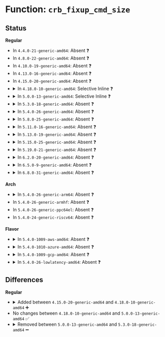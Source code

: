 # Function: <code>crb_fixup_cmd_size</code>

## Status
<b>Regular</b>
<ul>
<li>
In <code>4.4.0-21-generic-amd64</code>: Absent ❓
</li>
<li>
In <code>4.8.0-22-generic-amd64</code>: Absent ❓
</li>
<li>
In <code>4.10.0-19-generic-amd64</code>: Absent ❓
</li>
<li>
In <code>4.13.0-16-generic-amd64</code>: Absent ❓
</li>
<li>
In <code>4.15.0-20-generic-amd64</code>: Absent ❓
</li>
<li>
<details>
<summary>In <code>4.18.0-10-generic-amd64</code>: Selective Inline ❓</summary>

```c
u64 crb_fixup_cmd_size(struct device * dev, struct resource * io_res, u64 start, u64 size)
```

```json
{
  "name": "crb_fixup_cmd_size",
  "collision_type": "Unique Static",
  "inline_type": "Selective",
  "funcs": [
    {
      "addr": 18446744071585528848,
      "name": "crb_fixup_cmd_size",
      "external": false,
      "loc": "drivers/char/tpm/tpm_crb.c:468",
      "file": "drivers/char/tpm/tpm_crb.c",
      "inline": "not declared, inlined",
      "caller_inline": [],
      "caller_func": [
        "drivers/char/tpm/tpm_crb.c:crb_acpi_add",
        "drivers/char/tpm/tpm_crb.c:crb_acpi_add"
      ]
    }
  ],
  "symbols": [
    {
      "addr": 18446744071585528848,
      "name": "crb_fixup_cmd_size",
      "section": ".text",
      "bind": "STB_LOCAL",
      "size": 85
    }
  ]
}
```
</details>
</li>
<li>
<details>
<summary>In <code>5.0.0-13-generic-amd64</code>: Selective Inline ❓</summary>

```c
u64 crb_fixup_cmd_size(struct device * dev, struct resource * io_res, u64 start, u64 size)
```

```json
{
  "name": "crb_fixup_cmd_size",
  "collision_type": "Unique Static",
  "inline_type": "Selective",
  "funcs": [
    {
      "addr": 18446744071585653088,
      "name": "crb_fixup_cmd_size",
      "external": false,
      "loc": "drivers/char/tpm/tpm_crb.c:478",
      "file": "drivers/char/tpm/tpm_crb.c",
      "inline": "not declared, inlined",
      "caller_inline": [],
      "caller_func": [
        "drivers/char/tpm/tpm_crb.c:crb_acpi_add",
        "drivers/char/tpm/tpm_crb.c:crb_acpi_add"
      ]
    }
  ],
  "symbols": [
    {
      "addr": 18446744071585653088,
      "name": "crb_fixup_cmd_size",
      "section": ".text",
      "bind": "STB_LOCAL",
      "size": 85
    }
  ]
}
```
</details>
</li>
<li>
<details>
<summary>In <code>5.3.0-18-generic-amd64</code>: Absent ❓</summary>

```json
{
  "name": "crb_fixup_cmd_size",
  "collision_type": "Unique Static",
  "inline_type": "Full",
  "funcs": [
    {
      "addr": 18446744071585879177,
      "name": "crb_fixup_cmd_size",
      "external": false,
      "loc": "drivers/char/tpm/tpm_crb.c:474",
      "file": "drivers/char/tpm/tpm_crb.c",
      "inline": "not declared, inlined",
      "caller_inline": [
        "drivers/char/tpm/tpm_crb.c:crb_map_io",
        "drivers/char/tpm/tpm_crb.c:crb_map_io",
        "drivers/char/tpm/tpm_crb.c:crb_map_io",
        "drivers/char/tpm/tpm_crb.c:crb_map_io"
      ],
      "caller_func": []
    }
  ],
  "symbols": []
}
```
</details>
</li>
<li>
<details>
<summary>In <code>5.4.0-26-generic-amd64</code>: Absent ❓</summary>

```json
{
  "name": "crb_fixup_cmd_size",
  "collision_type": "Unique Static",
  "inline_type": "Full",
  "funcs": [
    {
      "addr": 18446744071586021737,
      "name": "crb_fixup_cmd_size",
      "external": false,
      "loc": "drivers/char/tpm/tpm_crb.c:474",
      "file": "drivers/char/tpm/tpm_crb.c",
      "inline": "not declared, inlined",
      "caller_inline": [
        "drivers/char/tpm/tpm_crb.c:crb_map_io",
        "drivers/char/tpm/tpm_crb.c:crb_map_io",
        "drivers/char/tpm/tpm_crb.c:crb_map_io",
        "drivers/char/tpm/tpm_crb.c:crb_map_io"
      ],
      "caller_func": []
    }
  ],
  "symbols": []
}
```
</details>
</li>
<li>
<details>
<summary>In <code>5.8.0-25-generic-amd64</code>: Absent ❓</summary>

```json
{
  "name": "crb_fixup_cmd_size",
  "collision_type": "Unique Static",
  "inline_type": "Full",
  "funcs": [
    {
      "addr": 18446744071586760988,
      "name": "crb_fixup_cmd_size",
      "external": false,
      "loc": "drivers/char/tpm/tpm_crb.c:486",
      "file": "drivers/char/tpm/tpm_crb.c",
      "inline": "not declared, inlined",
      "caller_inline": [
        "drivers/char/tpm/tpm_crb.c:crb_map_io",
        "drivers/char/tpm/tpm_crb.c:crb_map_io",
        "drivers/char/tpm/tpm_crb.c:crb_map_io",
        "drivers/char/tpm/tpm_crb.c:crb_map_io"
      ],
      "caller_func": []
    }
  ],
  "symbols": []
}
```
</details>
</li>
<li>
<details>
<summary>In <code>5.11.0-16-generic-amd64</code>: Absent ❓</summary>

```json
{
  "name": "crb_fixup_cmd_size",
  "collision_type": "Unique Static",
  "inline_type": "Full",
  "funcs": [
    {
      "addr": 18446744071586852534,
      "name": "crb_fixup_cmd_size",
      "external": false,
      "loc": "drivers/char/tpm/tpm_crb.c:486",
      "file": "drivers/char/tpm/tpm_crb.c",
      "inline": "not declared, inlined",
      "caller_inline": [
        "drivers/char/tpm/tpm_crb.c:crb_map_io",
        "drivers/char/tpm/tpm_crb.c:crb_map_io",
        "drivers/char/tpm/tpm_crb.c:crb_map_io",
        "drivers/char/tpm/tpm_crb.c:crb_map_io"
      ],
      "caller_func": []
    }
  ],
  "symbols": []
}
```
</details>
</li>
<li>
<details>
<summary>In <code>5.13.0-19-generic-amd64</code>: Absent ❓</summary>

```json
{
  "name": "crb_fixup_cmd_size",
  "collision_type": "Unique Static",
  "inline_type": "Full",
  "funcs": [
    {
      "addr": 18446744071586732989,
      "name": "crb_fixup_cmd_size",
      "external": false,
      "loc": "drivers/char/tpm/tpm_crb.c:486",
      "file": "drivers/char/tpm/tpm_crb.c",
      "inline": "not declared, inlined",
      "caller_inline": [
        "drivers/char/tpm/tpm_crb.c:crb_map_io",
        "drivers/char/tpm/tpm_crb.c:crb_map_io",
        "drivers/char/tpm/tpm_crb.c:crb_map_io",
        "drivers/char/tpm/tpm_crb.c:crb_map_io"
      ],
      "caller_func": []
    }
  ],
  "symbols": []
}
```
</details>
</li>
<li>
<details>
<summary>In <code>5.15.0-25-generic-amd64</code>: Absent ❓</summary>

```json
{
  "name": "crb_fixup_cmd_size",
  "collision_type": "Unique Static",
  "inline_type": "Full",
  "funcs": [
    {
      "addr": 18446744071587284940,
      "name": "crb_fixup_cmd_size",
      "external": false,
      "loc": "drivers/char/tpm/tpm_crb.c:486",
      "file": "drivers/char/tpm/tpm_crb.c",
      "inline": "not declared, inlined",
      "caller_inline": [
        "drivers/char/tpm/tpm_crb.c:crb_map_io",
        "drivers/char/tpm/tpm_crb.c:crb_map_io",
        "drivers/char/tpm/tpm_crb.c:crb_map_io",
        "drivers/char/tpm/tpm_crb.c:crb_map_io"
      ],
      "caller_func": []
    }
  ],
  "symbols": []
}
```
</details>
</li>
<li>
<details>
<summary>In <code>5.19.0-21-generic-amd64</code>: Absent ❓</summary>

```json
{
  "name": "crb_fixup_cmd_size",
  "collision_type": "Unique Static",
  "inline_type": "Full",
  "funcs": [
    {
      "addr": 18446744071588597337,
      "name": "crb_fixup_cmd_size",
      "external": false,
      "loc": "drivers/char/tpm/tpm_crb.c:486",
      "file": "drivers/char/tpm/tpm_crb.c",
      "inline": "not declared, inlined",
      "caller_inline": [
        "drivers/char/tpm/tpm_crb.c:crb_map_io",
        "drivers/char/tpm/tpm_crb.c:crb_map_io",
        "drivers/char/tpm/tpm_crb.c:crb_map_io",
        "drivers/char/tpm/tpm_crb.c:crb_map_io"
      ],
      "caller_func": []
    }
  ],
  "symbols": []
}
```
</details>
</li>
<li>
<details>
<summary>In <code>6.2.0-20-generic-amd64</code>: Absent ❓</summary>

```json
{
  "name": "crb_fixup_cmd_size",
  "collision_type": "Unique Static",
  "inline_type": "Full",
  "funcs": [
    {
      "addr": 18446744071590055901,
      "name": "crb_fixup_cmd_size",
      "external": false,
      "loc": "drivers/char/tpm/tpm_crb.c:486",
      "file": "drivers/char/tpm/tpm_crb.c",
      "inline": "not declared, inlined",
      "caller_inline": [
        "drivers/char/tpm/tpm_crb.c:crb_map_io",
        "drivers/char/tpm/tpm_crb.c:crb_map_io",
        "drivers/char/tpm/tpm_crb.c:crb_map_io",
        "drivers/char/tpm/tpm_crb.c:crb_map_io"
      ],
      "caller_func": []
    }
  ],
  "symbols": []
}
```
</details>
</li>
<li>
<details>
<summary>In <code>6.5.0-9-generic-amd64</code>: Absent ❓</summary>

```json
{
  "name": "crb_fixup_cmd_size",
  "collision_type": "Unique Static",
  "inline_type": "Full",
  "funcs": [
    {
      "addr": 18446744071590366915,
      "name": "crb_fixup_cmd_size",
      "external": false,
      "loc": "drivers/char/tpm/tpm_crb.c:532",
      "file": "drivers/char/tpm/tpm_crb.c",
      "inline": "not declared, inlined",
      "caller_inline": [
        "drivers/char/tpm/tpm_crb.c:crb_map_io",
        "drivers/char/tpm/tpm_crb.c:crb_map_io",
        "drivers/char/tpm/tpm_crb.c:crb_map_io",
        "drivers/char/tpm/tpm_crb.c:crb_map_io"
      ],
      "caller_func": []
    }
  ],
  "symbols": []
}
```
</details>
</li>
<li>
<details>
<summary>In <code>6.8.0-31-generic-amd64</code>: Absent ❓</summary>

```json
{
  "name": "crb_fixup_cmd_size",
  "collision_type": "Unique Static",
  "inline_type": "Full",
  "funcs": [
    {
      "addr": 18446744071590708435,
      "name": "crb_fixup_cmd_size",
      "external": false,
      "loc": "drivers/char/tpm/tpm_crb.c:532",
      "file": "drivers/char/tpm/tpm_crb.c",
      "inline": "not declared, inlined",
      "caller_inline": [
        "drivers/char/tpm/tpm_crb.c:crb_map_io",
        "drivers/char/tpm/tpm_crb.c:crb_map_io",
        "drivers/char/tpm/tpm_crb.c:crb_map_io",
        "drivers/char/tpm/tpm_crb.c:crb_map_io"
      ],
      "caller_func": []
    }
  ],
  "symbols": []
}
```
</details>
</li>
</ul>
<b>Arch</b>
<ul>
<li>
<details>
<summary>In <code>5.4.0-26-generic-arm64</code>: Absent ❓</summary>

```json
{
  "name": "crb_fixup_cmd_size",
  "collision_type": "Unique Static",
  "inline_type": "Full",
  "funcs": [
    {
      "addr": 18446603336498820956,
      "name": "crb_fixup_cmd_size",
      "external": false,
      "loc": "drivers/char/tpm/tpm_crb.c:474",
      "file": "drivers/char/tpm/tpm_crb.c",
      "inline": "not declared, inlined",
      "caller_inline": [
        "drivers/char/tpm/tpm_crb.c:crb_map_io",
        "drivers/char/tpm/tpm_crb.c:crb_map_io",
        "drivers/char/tpm/tpm_crb.c:crb_map_io",
        "drivers/char/tpm/tpm_crb.c:crb_map_io"
      ],
      "caller_func": []
    }
  ],
  "symbols": []
}
```
</details>
</li>
<li>
In <code>5.4.0-26-generic-armhf</code>: Absent ❓
</li>
<li>
In <code>5.4.0-26-generic-ppc64el</code>: Absent ❓
</li>
<li>
In <code>5.4.0-24-generic-riscv64</code>: Absent ❓
</li>
</ul>
<b>Flavor</b>
<ul>
<li>
<details>
<summary>In <code>5.4.0-1009-aws-amd64</code>: Absent ❓</summary>

```json
{
  "name": "crb_fixup_cmd_size",
  "collision_type": "Unique Static",
  "inline_type": "Full",
  "funcs": [
    {
      "addr": 18446744071585782713,
      "name": "crb_fixup_cmd_size",
      "external": false,
      "loc": "drivers/char/tpm/tpm_crb.c:474",
      "file": "drivers/char/tpm/tpm_crb.c",
      "inline": "not declared, inlined",
      "caller_inline": [
        "drivers/char/tpm/tpm_crb.c:crb_map_io",
        "drivers/char/tpm/tpm_crb.c:crb_map_io",
        "drivers/char/tpm/tpm_crb.c:crb_map_io",
        "drivers/char/tpm/tpm_crb.c:crb_map_io"
      ],
      "caller_func": []
    }
  ],
  "symbols": []
}
```
</details>
</li>
<li>
<details>
<summary>In <code>5.4.0-1010-azure-amd64</code>: Absent ❓</summary>

```json
{
  "name": "crb_fixup_cmd_size",
  "collision_type": "Unique Static",
  "inline_type": "Full",
  "funcs": [
    {
      "addr": 18446744071585641897,
      "name": "crb_fixup_cmd_size",
      "external": false,
      "loc": "drivers/char/tpm/tpm_crb.c:474",
      "file": "drivers/char/tpm/tpm_crb.c",
      "inline": "not declared, inlined",
      "caller_inline": [
        "drivers/char/tpm/tpm_crb.c:crb_map_io",
        "drivers/char/tpm/tpm_crb.c:crb_map_io",
        "drivers/char/tpm/tpm_crb.c:crb_map_io",
        "drivers/char/tpm/tpm_crb.c:crb_map_io"
      ],
      "caller_func": []
    }
  ],
  "symbols": []
}
```
</details>
</li>
<li>
<details>
<summary>In <code>5.4.0-1009-gcp-amd64</code>: Absent ❓</summary>

```json
{
  "name": "crb_fixup_cmd_size",
  "collision_type": "Unique Static",
  "inline_type": "Full",
  "funcs": [
    {
      "addr": 18446744071585971753,
      "name": "crb_fixup_cmd_size",
      "external": false,
      "loc": "drivers/char/tpm/tpm_crb.c:474",
      "file": "drivers/char/tpm/tpm_crb.c",
      "inline": "not declared, inlined",
      "caller_inline": [
        "drivers/char/tpm/tpm_crb.c:crb_map_io",
        "drivers/char/tpm/tpm_crb.c:crb_map_io",
        "drivers/char/tpm/tpm_crb.c:crb_map_io",
        "drivers/char/tpm/tpm_crb.c:crb_map_io"
      ],
      "caller_func": []
    }
  ],
  "symbols": []
}
```
</details>
</li>
<li>
<details>
<summary>In <code>5.4.0-26-lowlatency-amd64</code>: Absent ❓</summary>

```json
{
  "name": "crb_fixup_cmd_size",
  "collision_type": "Unique Static",
  "inline_type": "Full",
  "funcs": [
    {
      "addr": 18446744071586079481,
      "name": "crb_fixup_cmd_size",
      "external": false,
      "loc": "drivers/char/tpm/tpm_crb.c:474",
      "file": "drivers/char/tpm/tpm_crb.c",
      "inline": "not declared, inlined",
      "caller_inline": [
        "drivers/char/tpm/tpm_crb.c:crb_map_io",
        "drivers/char/tpm/tpm_crb.c:crb_map_io",
        "drivers/char/tpm/tpm_crb.c:crb_map_io",
        "drivers/char/tpm/tpm_crb.c:crb_map_io"
      ],
      "caller_func": []
    }
  ],
  "symbols": []
}
```
</details>
</li>
</ul>

## Differences
<b>Regular</b>
<ul>
<li>
<details>
<summary>Added between <code>4.15.0-20-generic-amd64</code> and <code>4.18.0-10-generic-amd64</code> ➕</summary>

```c
u64 crb_fixup_cmd_size(struct device * dev, struct resource * io_res, u64 start, u64 size)
```
</details>
</li>
<li>
No changes between <code>4.18.0-10-generic-amd64</code> and <code>5.0.0-13-generic-amd64</code> ✅
</li>
<li>
<details>
<summary>Removed between <code>5.0.0-13-generic-amd64</code> and <code>5.3.0-18-generic-amd64</code> ➖</summary>

```c
u64 crb_fixup_cmd_size(struct device * dev, struct resource * io_res, u64 start, u64 size)
```
</details>
</li>
</ul>
